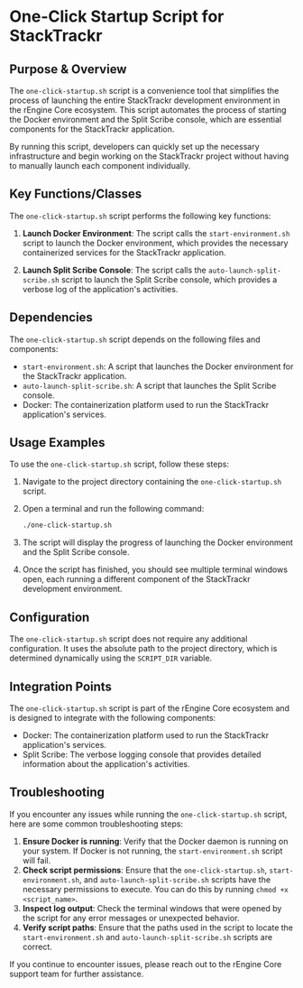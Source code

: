 # One-Click Startup Script for StackTrackr

## Purpose & Overview

The `one-click-startup.sh` script is a convenience tool that simplifies the process of launching the entire StackTrackr development environment in the rEngine Core ecosystem. This script automates the process of starting the Docker environment and the Split Scribe console, which are essential components for the StackTrackr application.

By running this script, developers can quickly set up the necessary infrastructure and begin working on the StackTrackr project without having to manually launch each component individually.

## Key Functions/Classes

The `one-click-startup.sh` script performs the following key functions:

1. **Launch Docker Environment**: The script calls the `start-environment.sh` script to launch the Docker environment, which provides the necessary containerized services for the StackTrackr application.

1. **Launch Split Scribe Console**: The script calls the `auto-launch-split-scribe.sh` script to launch the Split Scribe console, which provides a verbose log of the application's activities.

## Dependencies

The `one-click-startup.sh` script depends on the following files and components:

- `start-environment.sh`: A script that launches the Docker environment for the StackTrackr application.
- `auto-launch-split-scribe.sh`: A script that launches the Split Scribe console.
- Docker: The containerization platform used to run the StackTrackr application's services.

## Usage Examples

To use the `one-click-startup.sh` script, follow these steps:

1. Navigate to the project directory containing the `one-click-startup.sh` script.
2. Open a terminal and run the following command:

   ```bash
   ./one-click-startup.sh
   ```

1. The script will display the progress of launching the Docker environment and the Split Scribe console.
2. Once the script has finished, you should see multiple terminal windows open, each running a different component of the StackTrackr development environment.

## Configuration

The `one-click-startup.sh` script does not require any additional configuration. It uses the absolute path to the project directory, which is determined dynamically using the `SCRIPT_DIR` variable.

## Integration Points

The `one-click-startup.sh` script is part of the rEngine Core ecosystem and is designed to integrate with the following components:

- Docker: The containerization platform used to run the StackTrackr application's services.
- Split Scribe: The verbose logging console that provides detailed information about the application's activities.

## Troubleshooting

If you encounter any issues while running the `one-click-startup.sh` script, here are some common troubleshooting steps:

1. **Ensure Docker is running**: Verify that the Docker daemon is running on your system. If Docker is not running, the `start-environment.sh` script will fail.
2. **Check script permissions**: Ensure that the `one-click-startup.sh`, `start-environment.sh`, and `auto-launch-split-scribe.sh` scripts have the necessary permissions to execute. You can do this by running `chmod +x <script_name>`.
3. **Inspect log output**: Check the terminal windows that were opened by the script for any error messages or unexpected behavior.
4. **Verify script paths**: Ensure that the paths used in the script to locate the `start-environment.sh` and `auto-launch-split-scribe.sh` scripts are correct.

If you continue to encounter issues, please reach out to the rEngine Core support team for further assistance.
